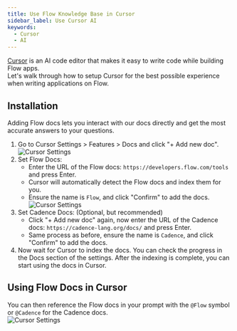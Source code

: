 ```yaml
---
title: Use Flow Knowledge Base in Cursor
sidebar_label: Use Cursor AI
keywords:
  - Cursor
  - AI
---
```


[Cursor](https://www.cursor.com/) is an AI code editor that makes it easy to write code while building Flow apps.  
Let's walk through how to setup Cursor for the best possible experience when writing applications on Flow.

## Installation

Adding Flow docs lets you interact with our docs directly and get the most accurate answers to your questions.

1. Go to Cursor Settings > Features > Docs and click "+ Add new doc".
![Cursor Settings](./images//use-cursor-1.png)
2. Set Flow Docs:
    - Enter the URL of the Flow docs: `https://developers.flow.com/tools` and press Enter.
    - Cursor will automatically detect the Flow docs and index them for you.
    - Ensure the name is `Flow`, and click "Confirm" to add the docs.
![Cursor Settings](./images//use-cursor-2.png)
3. Set Cadence Docs: (Optional, but recommended)
    - Click "+ Add new doc" again, now enter the URL of the Cadence docs: `https://cadence-lang.org/docs/` and press Enter.
    - Same process as before, ensure the name is `Cadence`, and click "Confirm" to add the docs.
4. Now wait for Cursor to index the docs. You can check the progress in the Docs section of the settings. After the indexing is complete, you can start using the docs in Cursor.

## Using Flow Docs in Cursor

You can then reference the Flow docs in your prompt with the `@Flow` symbol or `@Cadence` for the Cadence docs.  
![Cursor Settings](./images//use-cursor-3.png)
